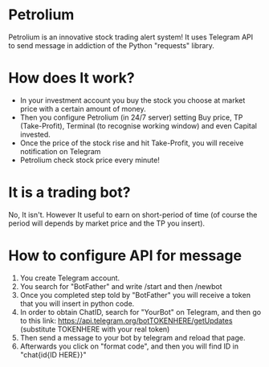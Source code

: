 # Petrolium
Petrolium is an innovative stock trading alert system! It uses Telegram API to send message in addiction of the Python "requests" library.

# How does It work?
- In your investment account you buy the stock you choose at market price with a certain amount of money.
- Then you configure Petrolium (in 24/7 server) setting Buy price, TP (Take-Profit), Terminal (to recognise working window) and even Capital invested.
- Once the price of the stock rise and hit Take-Profit, you will receive notification on Telegram
- Petrolium check stock price every minute!

 # It is a trading bot?
 No, It isn't. However It useful to earn on short-period of time (of course the period will depends by market price and the TP you insert).

# How to configure API for message
1. You create Telegram account.
2. You search for "BotFather" and write /start and then /newbot
3. Once you completed step told by "BotFather" you will receive a token that you will insert in python code.
4. In order to obtain ChatID, search for "YourBot" on Telegram, and then go to this link:
   https://api.telegram.org/botTOKENHERE/getUpdates (substitute TOKENHERE with your real token)
5. Then send a message to your bot by telegram and reload that page.
6. Afterwards you click on "format code", and then you will find ID in "chat{id{ID HERE}}"
